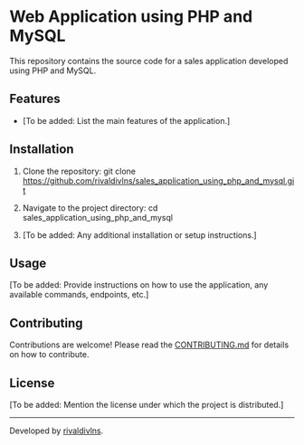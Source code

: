 # Web Application using PHP and MySQL

This repository contains the source code for a sales application developed using PHP and MySQL.

## Features

- [To be added: List the main features of the application.]

## Installation

1. Clone the repository:
git clone https://github.com/rivaldivlns/sales_application_using_php_and_mysql.git


2. Navigate to the project directory:
cd sales_application_using_php_and_mysql


3. [To be added: Any additional installation or setup instructions.]

## Usage

[To be added: Provide instructions on how to use the application, any available commands, endpoints, etc.]

## Contributing

Contributions are welcome! Please read the [CONTRIBUTING.md](CONTRIBUTING.md) for details on how to contribute.

## License

[To be added: Mention the license under which the project is distributed.]

---

Developed by [rivaldivlns](https://github.com/rivaldivlns).
